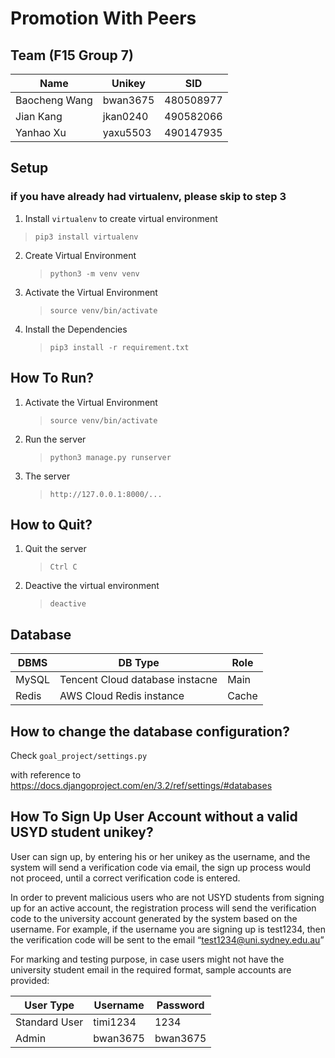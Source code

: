 # Promotion With Peers

## Team (F15 Group 7)

| Name | Unikey | SID |
| ---- | ---- | ---- |
| Baocheng Wang | bwan3675 | 480508977 |
| Jian Kang | jkan0240 | 490582066 |
| Yanhao Xu | yaxu5503 | 490147935 |


## Setup 

### if you have already had virtualenv, please skip to step 3 ###


1.  Install `virtualenv` to create virtual environment

   > `pip3 install virtualenv`


2. Create Virtual Environment

   > `python3 -m venv venv`


3. Activate the Virtual Environment

   > `source venv/bin/activate`


4. Install the Dependencies

   > `pip3 install -r requirement.txt`


## How To Run? 

1. Activate the Virtual Environment

   > `source venv/bin/activate`


3. Run the server

    > `python3 manage.py runserver`


5. The server

    > `http://127.0.0.1:8000/...`


## How to Quit?

1. Quit the server

   > `Ctrl C`

2. Deactive the virtual environment

   > `deactive`


## Database

| DBMS | DB Type | Role |
| ---- | ---- | ---- |
| MySQL | Tencent Cloud database instacne | Main |
| Redis | AWS Cloud Redis instance | Cache |


## How to change the database configuration?

Check `goal_project/settings.py`

with reference to https://docs.djangoproject.com/en/3.2/ref/settings/#databases

## How To Sign Up User Account without a valid USYD student unikey?
User can sign up, by entering his or her unikey as the username, and the system will send a verification code via email, the sign up process would not proceed, until a correct verification code is entered.

In order to prevent malicious users who are not USYD students from signing up for an active account, the registration process will send the verification code to the university account generated by the system based on the username. For example, if the username you are signing up is test1234, then the verification code will be sent to the email “test1234@uni.sydney.edu.au”

For marking and testing purpose, in case users might not have the university student email in the required format, 
sample accounts are provided:

  | User Type | Username | Password |
  | ---- | ---- | ---- |
  | Standard User | timi1234 | 1234 |
  | Admin | bwan3675 | bwan3675 |
